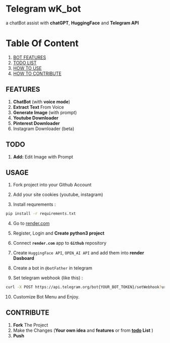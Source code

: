# Telegram wK_bot

a chatBot assist with **chatGPT**, **HuggingFace** and **Telegram API**

# Table Of Content
1. [BOT FEATURES](#features)  
2. [TODO LIST](#todo)  
3. [HOW TO USE](#usage)  
4. [HOW TO CONTRIBUTE](#todo)  

## FEATURES
1. **ChatBot** (with **voice mode**)
2. **Extract Text** From Voice
3. **Generate Image** (with prompt)
4. **Youtube Downloader**
5. **Pinterest Downloader**
6. Instagram Downloader (beta)

## TODO
1. **Add:** Edit Image with Prompt 

## USAGE

1. Fork project into your Github Account

2. Add your site cookies (youtube, instagram)

3. Install requrements : 
```bash
pip install -r requirements.txt
```

4. Go to [render.com](https://render.com)

5. Register, Login and **Create python3 project**

6. Connect **`render.com`** app to **`Github`** repository

7. Create `HuggingFace API`, `OPEN_AI API` and add them into **render Dasboard**

8. Create a bot in `@botFather` in telegram

9. Set telegram webhook (like this) :
```bash
curl -X POST https://api.telegram.org/bot{YOUR_BOT_TOKEN}/setWebhook?url={YOUR_RENDER_APP_LINK}
```
10. Customize Bot Menu and Enjoy.

## CONTRIBUTE
1. **Fork** The Project
2. Make the Changes (**Your own idea** and **features** or from **[todo](#todo) List** )
3. **Push**
